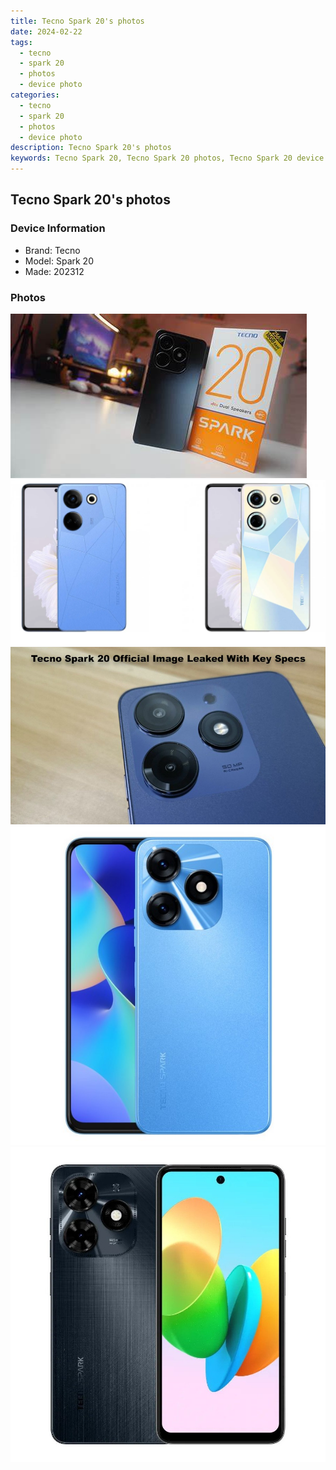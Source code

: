 ```yaml
---
title: Tecno Spark 20's photos
date: 2024-02-22
tags: 
  - tecno
  - spark 20
  - photos
  - device photo
categories: 
  - tecno
  - spark 20
  - photos
  - device photo
description: Tecno Spark 20's photos
keywords: Tecno Spark 20, Tecno Spark 20 photos, Tecno Spark 20 device photo
---
```


## Tecno Spark 20's photos

### Device Information

- Brand: Tecno
- Model: Spark 20
- Made: 202312

### Photos

![/images/best-assets/devices/tecno/tecno-spark-20/1.jpg](/images/best-assets/devices/tecno/tecno-spark-20/1.jpg)
![/images/best-assets/devices/tecno/tecno-spark-20/2.jpg](/images/best-assets/devices/tecno/tecno-spark-20/2.jpg)
![/images/best-assets/devices/tecno/tecno-spark-20/3.jpg](/images/best-assets/devices/tecno/tecno-spark-20/3.jpg)
![/images/best-assets/devices/tecno/tecno-spark-20/4.jpg](/images/best-assets/devices/tecno/tecno-spark-20/4.jpg)
![/images/best-assets/devices/tecno/tecno-spark-20/5.jpg](/images/best-assets/devices/tecno/tecno-spark-20/5.jpg)
